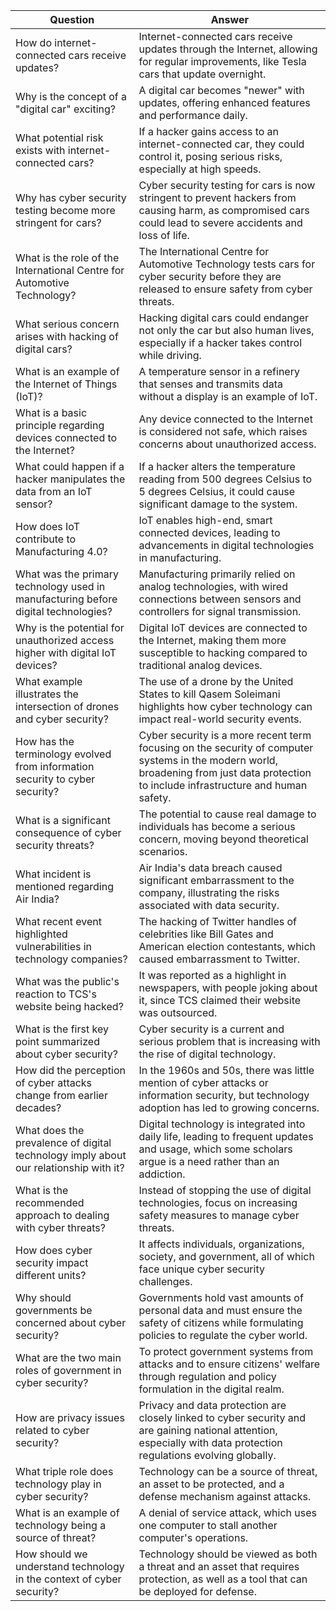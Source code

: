 | Question | Answer |
|----------|--------|
| How do internet-connected cars receive updates? | Internet-connected cars receive updates through the Internet, allowing for regular improvements, like Tesla cars that update overnight. |
| Why is the concept of a "digital car" exciting? | A digital car becomes "newer" with updates, offering enhanced features and performance daily. |
| What potential risk exists with internet-connected cars? | If a hacker gains access to an internet-connected car, they could control it, posing serious risks, especially at high speeds. |
| Why has cyber security testing become more stringent for cars? | Cyber security testing for cars is now stringent to prevent hackers from causing harm, as compromised cars could lead to severe accidents and loss of life. |
| What is the role of the International Centre for Automotive Technology? | The International Centre for Automotive Technology tests cars for cyber security before they are released to ensure safety from cyber threats. |
| What serious concern arises with hacking of digital cars? | Hacking digital cars could endanger not only the car but also human lives, especially if a hacker takes control while driving. |
| What is an example of the Internet of Things (IoT)? | A temperature sensor in a refinery that senses and transmits data without a display is an example of IoT. |
| What is a basic principle regarding devices connected to the Internet? | Any device connected to the Internet is considered not safe, which raises concerns about unauthorized access. |
| What could happen if a hacker manipulates the data from an IoT sensor? | If a hacker alters the temperature reading from 500 degrees Celsius to 5 degrees Celsius, it could cause significant damage to the system. |
| How does IoT contribute to Manufacturing 4.0? | IoT enables high-end, smart connected devices, leading to advancements in digital technologies in manufacturing. |
| What was the primary technology used in manufacturing before digital technologies? | Manufacturing primarily relied on analog technologies, with wired connections between sensors and controllers for signal transmission. |
| Why is the potential for unauthorized access higher with digital IoT devices? | Digital IoT devices are connected to the Internet, making them more susceptible to hacking compared to traditional analog devices. |
| What example illustrates the intersection of drones and cyber security? | The use of a drone by the United States to kill Qasem Soleimani highlights how cyber technology can impact real-world security events. |
| How has the terminology evolved from information security to cyber security? | Cyber security is a more recent term focusing on the security of computer systems in the modern world, broadening from just data protection to include infrastructure and human safety. |
| What is a significant consequence of cyber security threats? | The potential to cause real damage to individuals has become a serious concern, moving beyond theoretical scenarios. |
| What incident is mentioned regarding Air India? | Air India's data breach caused significant embarrassment to the company, illustrating the risks associated with data security. |
| What recent event highlighted vulnerabilities in technology companies?                                       | The hacking of Twitter handles of celebrities like Bill Gates and American election contestants, which caused embarrassment to Twitter.                                       |
| What was the public's reaction to TCS's website being hacked?                                               | It was reported as a highlight in newspapers, with people joking about it, since TCS claimed their website was outsourced.                                                    |
| What is the first key point summarized about cyber security?                                                | Cyber security is a current and serious problem that is increasing with the rise of digital technology.                                                                        |
| How did the perception of cyber attacks change from earlier decades?                                         | In the 1960s and 50s, there was little mention of cyber attacks or information security, but technology adoption has led to growing concerns.                               |
| What does the prevalence of digital technology imply about our relationship with it?                         | Digital technology is integrated into daily life, leading to frequent updates and usage, which some scholars argue is a need rather than an addiction.                       |
| What is the recommended approach to dealing with cyber threats?                                             | Instead of stopping the use of digital technologies, focus on increasing safety measures to manage cyber threats.                                                             |
| How does cyber security impact different units?                                                              | It affects individuals, organizations, society, and government, all of which face unique cyber security challenges.                                                           |
| Why should governments be concerned about cyber security?                                                   | Governments hold vast amounts of personal data and must ensure the safety of citizens while formulating policies to regulate the cyber world.                                 |
| What are the two main roles of government in cyber security?                                                | To protect government systems from attacks and to ensure citizens' welfare through regulation and policy formulation in the digital realm.                                    |
| How are privacy issues related to cyber security?                                                            | Privacy and data protection are closely linked to cyber security and are gaining national attention, especially with data protection regulations evolving globally.              |
| What triple role does technology play in cyber security?                                                    | Technology can be a source of threat, an asset to be protected, and a defense mechanism against attacks.                                                                       |
| What is an example of technology being a source of threat?                                                 | A denial of service attack, which uses one computer to stall another computer's operations.                                                                                    |
| How should we understand technology in the context of cyber security?                                        | Technology should be viewed as both a threat and an asset that requires protection, as well as a tool that can be deployed for defense.                                       |
